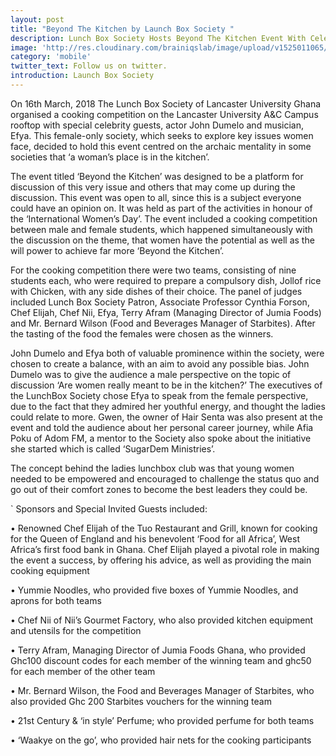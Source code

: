 ```yaml
---
layout: post
title: "Beyond The Kitchen by Launch Box Society "
description: Lunch Box Society Hosts Beyond The Kitchen Event With Celebrity Guests John Dumelo & Efya
image: 'http://res.cloudinary.com/brainiqslab/image/upload/v1525011065/lunchbox_jrhgnk.png'
category: 'mobile'
twitter_text: Follow us on twitter.
introduction: Launch Box Society
---
```



On 16th March, 2018 The Lunch Box Society of Lancaster University Ghana organised a cooking competition on the Lancaster University A&C Campus rooftop with special celebrity guests, actor John Dumelo and musician, Efya. This female-only society, which seeks to explore key issues women face, decided to hold this event centred on the archaic mentality in some societies that ‘a woman’s place is in the kitchen’. 

The event titled ‘Beyond the Kitchen’ was designed to be a platform for discussion of this very issue and others that may come up during the discussion. This event was open to all, since this is a subject everyone could have an opinion on. It was held as part of the activities in honour of the ‘International Women’s Day’.  The event included a cooking competition between male and female students, which happened simultaneously with the discussion on the theme, that women have the potential as well as the will power to achieve far more ‘Beyond the Kitchen’.

For the cooking competition there were two teams, consisting of nine students each, who were required to prepare a compulsory dish, Jollof rice with Chicken, with any side dishes of their choice. The panel of judges included Lunch Box Society Patron, Associate Professor Cynthia Forson, Chef Elijah, Chef Nii, Efya, Terry Afram (Managing Director of Jumia Foods) and Mr. Bernard Wilson (Food and Beverages Manager of Starbites). After the tasting of the food the females were chosen as the winners. 

John Dumelo and Efya both of valuable prominence within the society, were chosen to create a balance, with an aim to avoid any possible bias. John Dumelo was to give the audience a male perspective on the topic of discussion ‘Are women really meant to be in the kitchen?’ The executives of the LunchBox Society chose Efya to speak from the female perspective, due to the fact that they admired her youthful energy, and thought the ladies could relate to more.
Gwen, the owner of Hair Senta was also present at the event and told the audience about her personal career journey, while Afia Poku of Adom FM, a mentor to the Society also spoke about the initiative she started which is called ‘SugarDem Ministries’.
 
The concept behind the ladies lunchbox club was that young women needed to be empowered and encouraged to challenge the status quo and go out of their comfort zones to become the best leaders they could be.
 
` Sponsors and Special Invited Guests included:

• Renowned Chef Elijah of the Tuo Restaurant and Grill, known for cooking for the Queen of England and his benevolent ‘Food for all Africa’, West Africa’s first food bank in Ghana. Chef Elijah played a pivotal role in making the event a success, by offering his advice, as well as providing the main cooking equipment 


• Yummie Noodles, who provided five boxes of Yummie Noodles, and aprons for both teams


• Chef Nii of Nii’s Gourmet Factory, who also provided kitchen equipment and utensils for the competition 


• Terry Afram, Managing Director of Jumia Foods Ghana, who provided Ghc100 discount codes for each member of the winning team and ghc50 for each member of the other team


• Mr. Bernard Wilson, the Food and Beverages Manager of Starbites, who also provided Ghc 200 Starbites vouchers for the winning team


• 21st Century & ‘in style’ Perfume; who provided perfume for both teams


• ‘Waakye on the go’, who provided hair nets for the cooking participants

